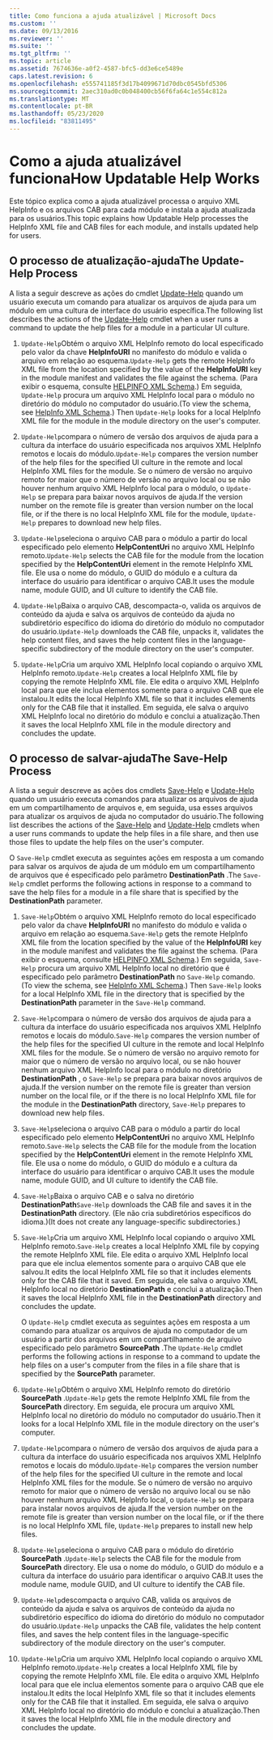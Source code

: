 ```yaml
---
title: Como funciona a ajuda atualizável | Microsoft Docs
ms.custom: ''
ms.date: 09/13/2016
ms.reviewer: ''
ms.suite: ''
ms.tgt_pltfrm: ''
ms.topic: article
ms.assetid: 7674636e-a0f2-4587-bfc5-dd3e6ce5489e
caps.latest.revision: 6
ms.openlocfilehash: e555741185f3d17b4099671d70dbc0545bfd5306
ms.sourcegitcommit: 2aec310ad0c0b048400cb56f6fa64c1e554c812a
ms.translationtype: MT
ms.contentlocale: pt-BR
ms.lasthandoff: 05/23/2020
ms.locfileid: "83811495"
---
```

# <a name="how-updatable-help-works"></a><span data-ttu-id="00c5b-102">Como a ajuda atualizável funciona</span><span class="sxs-lookup"><span data-stu-id="00c5b-102">How Updatable Help Works</span></span>

<span data-ttu-id="00c5b-103">Este tópico explica como a ajuda atualizável processa o arquivo XML HelpInfo e os arquivos CAB para cada módulo e instala a ajuda atualizada para os usuários.</span><span class="sxs-lookup"><span data-stu-id="00c5b-103">This topic explains how Updatable Help processes the HelpInfo XML file and CAB files for each module, and installs updated help for users.</span></span>

## <a name="the-update-help-process"></a><span data-ttu-id="00c5b-104">O processo de atualização-ajuda</span><span class="sxs-lookup"><span data-stu-id="00c5b-104">The Update-Help Process</span></span>

<span data-ttu-id="00c5b-105">A lista a seguir descreve as ações do cmdlet [Update-Help](/powershell/module/Microsoft.PowerShell.Core/Update-Help) quando um usuário executa um comando para atualizar os arquivos de ajuda para um módulo em uma cultura de interface do usuário específica.</span><span class="sxs-lookup"><span data-stu-id="00c5b-105">The following list describes the actions of the [Update-Help](/powershell/module/Microsoft.PowerShell.Core/Update-Help) cmdlet when a user runs a command to update the help files for a module in a particular UI culture.</span></span>

1. <span data-ttu-id="00c5b-106">`Update-Help`Obtém o arquivo XML HelpInfo remoto do local especificado pelo valor da chave **HelpInfoURI** no manifesto do módulo e valida o arquivo em relação ao esquema.</span><span class="sxs-lookup"><span data-stu-id="00c5b-106">`Update-Help` gets the remote HelpInfo XML file from the location specified by the value of the **HelpInfoURI** key in the module manifest and validates the file against the schema.</span></span> <span data-ttu-id="00c5b-107">(Para exibir o esquema, consulte [HELPINFO XML Schema](./helpinfo-xml-schema.md).) Em seguida, `Update-Help` procura um arquivo XML HelpInfo local para o módulo no diretório do módulo no computador do usuário.</span><span class="sxs-lookup"><span data-stu-id="00c5b-107">(To view the schema, see [HelpInfo XML Schema](./helpinfo-xml-schema.md).) Then `Update-Help` looks for a local HelpInfo XML file for the module in the module directory on the user's computer.</span></span>

2. <span data-ttu-id="00c5b-108">`Update-Help`compara o número de versão dos arquivos de ajuda para a cultura da interface do usuário especificada nos arquivos XML HelpInfo remotos e locais do módulo.</span><span class="sxs-lookup"><span data-stu-id="00c5b-108">`Update-Help` compares the version number of the help files for the specified UI culture in the remote and local HelpInfo XML files for the module.</span></span> <span data-ttu-id="00c5b-109">Se o número de versão no arquivo remoto for maior que o número de versão no arquivo local ou se não houver nenhum arquivo XML HelpInfo local para o módulo, o `Update-Help` se prepara para baixar novos arquivos de ajuda.</span><span class="sxs-lookup"><span data-stu-id="00c5b-109">If the version number on the remote file is greater than version number on the local file, or if the there is no local HelpInfo XML file for the module, `Update-Help` prepares to download new help files.</span></span>

3. <span data-ttu-id="00c5b-110">`Update-Help`seleciona o arquivo CAB para o módulo a partir do local especificado pelo elemento **HelpContentUri** no arquivo XML HelpInfo remoto.</span><span class="sxs-lookup"><span data-stu-id="00c5b-110">`Update-Help` selects the CAB file for the module from the location specified by the **HelpContentUri** element in the remote HelpInfo XML file.</span></span> <span data-ttu-id="00c5b-111">Ele usa o nome do módulo, o GUID do módulo e a cultura da interface do usuário para identificar o arquivo CAB.</span><span class="sxs-lookup"><span data-stu-id="00c5b-111">It uses the module name, module GUID, and UI culture to identify the CAB file.</span></span>

4. <span data-ttu-id="00c5b-112">`Update-Help`Baixa o arquivo CAB, descompacta-o, valida os arquivos de conteúdo da ajuda e salva os arquivos de conteúdo da ajuda no subdiretório específico do idioma do diretório do módulo no computador do usuário.</span><span class="sxs-lookup"><span data-stu-id="00c5b-112">`Update-Help` downloads the CAB file, unpacks it, validates the help content files, and saves the help content files in the language-specific subdirectory of the module directory on the user's computer.</span></span>

5. <span data-ttu-id="00c5b-113">`Update-Help`Cria um arquivo XML HelpInfo local copiando o arquivo XML HelpInfo remoto.</span><span class="sxs-lookup"><span data-stu-id="00c5b-113">`Update-Help` creates a local HelpInfo XML file by copying the remote HelpInfo XML file.</span></span> <span data-ttu-id="00c5b-114">Ele edita o arquivo XML HelpInfo local para que ele inclua elementos somente para o arquivo CAB que ele instalou.</span><span class="sxs-lookup"><span data-stu-id="00c5b-114">It edits the local HelpInfo XML file so that it includes elements only for the CAB file that it installed.</span></span> <span data-ttu-id="00c5b-115">Em seguida, ele salva o arquivo XML HelpInfo local no diretório do módulo e conclui a atualização.</span><span class="sxs-lookup"><span data-stu-id="00c5b-115">Then it saves the local HelpInfo XML file in the module directory and concludes the update.</span></span>

## <a name="the-save-help-process"></a><span data-ttu-id="00c5b-116">O processo de salvar-ajuda</span><span class="sxs-lookup"><span data-stu-id="00c5b-116">The Save-Help Process</span></span>

<span data-ttu-id="00c5b-117">A lista a seguir descreve as ações dos cmdlets [Save-Help](/powershell/module/Microsoft.PowerShell.Core/Save-Help) e [Update-Help](/powershell/module/Microsoft.PowerShell.Core/Update-Help) quando um usuário executa comandos para atualizar os arquivos de ajuda em um compartilhamento de arquivos e, em seguida, usa esses arquivos para atualizar os arquivos de ajuda no computador do usuário.</span><span class="sxs-lookup"><span data-stu-id="00c5b-117">The following list describes the actions of the [Save-Help](/powershell/module/Microsoft.PowerShell.Core/Save-Help) and [Update-Help](/powershell/module/Microsoft.PowerShell.Core/Update-Help) cmdlets when a user runs commands to update the help files in a file share, and then use those files to update the help files on the user's computer.</span></span>

<span data-ttu-id="00c5b-118">O `Save-Help` cmdlet executa as seguintes ações em resposta a um comando para salvar os arquivos de ajuda de um módulo em um compartilhamento de arquivos que é especificado pelo parâmetro **DestinationPath** .</span><span class="sxs-lookup"><span data-stu-id="00c5b-118">The `Save-Help` cmdlet performs the following actions in response to a command to save the help files for a module in a file share that is specified by the **DestinationPath** parameter.</span></span>

1. <span data-ttu-id="00c5b-119">`Save-Help`Obtém o arquivo XML HelpInfo remoto do local especificado pelo valor da chave **HelpInfoURI** no manifesto do módulo e valida o arquivo em relação ao esquema.</span><span class="sxs-lookup"><span data-stu-id="00c5b-119">`Save-Help` gets  the remote HelpInfo XML file from the location specified by the value of the **HelpInfoURI** key in the module manifest and validates the file against the schema.</span></span> <span data-ttu-id="00c5b-120">(Para exibir o esquema, consulte [HELPINFO XML Schema](./helpinfo-xml-schema.md).) Em seguida, `Save-Help` procura um arquivo XML HelpInfo local no diretório que é especificado pelo parâmetro **DestinationPath** no `Save-Help` comando.</span><span class="sxs-lookup"><span data-stu-id="00c5b-120">(To view the schema, see [HelpInfo XML Schema](./helpinfo-xml-schema.md).) Then `Save-Help` looks for a local HelpInfo XML file in the directory that is specified by the **DestinationPath** parameter in the `Save-Help` command.</span></span>

2. <span data-ttu-id="00c5b-121">`Save-Help`compara o número de versão dos arquivos de ajuda para a cultura da interface do usuário especificada nos arquivos XML HelpInfo remotos e locais do módulo.</span><span class="sxs-lookup"><span data-stu-id="00c5b-121">`Save-Help` compares the version number of the help files for the specified UI culture in the remote and local HelpInfo XML files for the module.</span></span> <span data-ttu-id="00c5b-122">Se o número de versão no arquivo remoto for maior que o número de versão no arquivo local, ou se não houver nenhum arquivo XML HelpInfo local para o módulo no diretório **DestinationPath** , o `Save-Help` se prepara para baixar novos arquivos de ajuda.</span><span class="sxs-lookup"><span data-stu-id="00c5b-122">If the version number on the remote file is greater than version number on the local file, or if the there is no local HelpInfo XML file for the module in the **DestinationPath** directory, `Save-Help` prepares to download new help files.</span></span>

3. <span data-ttu-id="00c5b-123">`Save-Help`seleciona o arquivo CAB para o módulo a partir do local especificado pelo elemento **HelpContentUri** no arquivo XML HelpInfo remoto.</span><span class="sxs-lookup"><span data-stu-id="00c5b-123">`Save-Help` selects the CAB file for the module from the location specified by the **HelpContentUri** element in the remote HelpInfo XML file.</span></span> <span data-ttu-id="00c5b-124">Ele usa o nome do módulo, o GUID do módulo e a cultura da interface do usuário para identificar o arquivo CAB.</span><span class="sxs-lookup"><span data-stu-id="00c5b-124">It uses the module name, module GUID, and UI culture to identify the CAB file.</span></span>

4. <span data-ttu-id="00c5b-125">`Save-Help`Baixa o arquivo CAB e o salva no diretório **DestinationPath**</span><span class="sxs-lookup"><span data-stu-id="00c5b-125">`Save-Help` downloads the CAB file and saves it in the **DestinationPath** directory.</span></span> <span data-ttu-id="00c5b-126">(Ele não cria subdiretórios específicos do idioma.)</span><span class="sxs-lookup"><span data-stu-id="00c5b-126">(It does not create any language-specific subdirectories.)</span></span>

5. <span data-ttu-id="00c5b-127">`Save-Help`Cria um arquivo XML HelpInfo local copiando o arquivo XML HelpInfo remoto.</span><span class="sxs-lookup"><span data-stu-id="00c5b-127">`Save-Help` creates a local HelpInfo XML file by copying the remote HelpInfo XML file.</span></span> <span data-ttu-id="00c5b-128">Ele edita o arquivo XML HelpInfo local para que ele inclua elementos somente para o arquivo CAB que ele salvou.</span><span class="sxs-lookup"><span data-stu-id="00c5b-128">It edits the local HelpInfo XML file so that it includes elements only for the CAB file that it saved.</span></span> <span data-ttu-id="00c5b-129">Em seguida, ele salva o arquivo XML HelpInfo local no diretório **DestinationPath** e conclui a atualização.</span><span class="sxs-lookup"><span data-stu-id="00c5b-129">Then it saves the local HelpInfo XML file in the  **DestinationPath** directory and concludes the update.</span></span>

   <span data-ttu-id="00c5b-130">O `Update-Help` cmdlet executa as seguintes ações em resposta a um comando para atualizar os arquivos de ajuda no computador de um usuário a partir dos arquivos em um compartilhamento de arquivo especificado pelo parâmetro **SourcePath** .</span><span class="sxs-lookup"><span data-stu-id="00c5b-130">The `Update-Help` cmdlet performs the following actions in response to a command to update the help files on a user's computer from the files in a file share that is specified by the **SourcePath** parameter.</span></span>

1. <span data-ttu-id="00c5b-131">`Update-Help`Obtém o arquivo XML HelpInfo remoto do diretório **SourcePath** .</span><span class="sxs-lookup"><span data-stu-id="00c5b-131">`Update-Help` gets the remote HelpInfo XML file from the **SourcePath** directory.</span></span> <span data-ttu-id="00c5b-132">Em seguida, ele procura um arquivo XML HelpInfo local no diretório do módulo no computador do usuário.</span><span class="sxs-lookup"><span data-stu-id="00c5b-132">Then it looks for a local HelpInfo XML file in the module directory on the user's computer.</span></span>

2. <span data-ttu-id="00c5b-133">`Update-Help`compara o número de versão dos arquivos de ajuda para a cultura da interface do usuário especificada nos arquivos XML HelpInfo remotos e locais do módulo.</span><span class="sxs-lookup"><span data-stu-id="00c5b-133">`Update-Help` compares the version number of the help files for the specified UI culture in the remote and local HelpInfo XML files for the module.</span></span> <span data-ttu-id="00c5b-134">Se o número de versão no arquivo remoto for maior que o número de versão no arquivo local ou se não houver nenhum arquivo XML HelpInfo local, o `Update-Help` se prepara para instalar novos arquivos de ajuda.</span><span class="sxs-lookup"><span data-stu-id="00c5b-134">If the version number on the remote file is greater than version number on the local file, or if the there is no local HelpInfo XML file, `Update-Help` prepares to install new help files.</span></span>

3. <span data-ttu-id="00c5b-135">`Update-Help`seleciona o arquivo CAB para o módulo do diretório **SourcePath** .</span><span class="sxs-lookup"><span data-stu-id="00c5b-135">`Update-Help` selects the CAB file for the module from **SourcePath** directory.</span></span> <span data-ttu-id="00c5b-136">Ele usa o nome do módulo, o GUID do módulo e a cultura da interface do usuário para identificar o arquivo CAB.</span><span class="sxs-lookup"><span data-stu-id="00c5b-136">It uses the module name, module GUID, and UI culture to identify the CAB file.</span></span>

4. <span data-ttu-id="00c5b-137">`Update-Help`descompacta o arquivo CAB, valida os arquivos de conteúdo da ajuda e salva os arquivos de conteúdo da ajuda no subdiretório específico do idioma do diretório do módulo no computador do usuário.</span><span class="sxs-lookup"><span data-stu-id="00c5b-137">`Update-Help` unpacks the CAB file, validates the help content files, and saves the help content files in the language-specific subdirectory of the module directory on the user's computer.</span></span>

5. <span data-ttu-id="00c5b-138">`Update-Help`Cria um arquivo XML HelpInfo local copiando o arquivo XML HelpInfo remoto.</span><span class="sxs-lookup"><span data-stu-id="00c5b-138">`Update-Help` creates a local HelpInfo XML file by copying the remote HelpInfo XML file.</span></span> <span data-ttu-id="00c5b-139">Ele edita o arquivo XML HelpInfo local para que ele inclua elementos somente para o arquivo CAB que ele instalou.</span><span class="sxs-lookup"><span data-stu-id="00c5b-139">It edits the local HelpInfo XML file so that it includes elements only for the CAB file that it installed.</span></span> <span data-ttu-id="00c5b-140">Em seguida, ele salva o arquivo XML HelpInfo local no diretório do módulo e conclui a atualização.</span><span class="sxs-lookup"><span data-stu-id="00c5b-140">Then it saves the local HelpInfo XML file in the module directory and concludes the update.</span></span>
